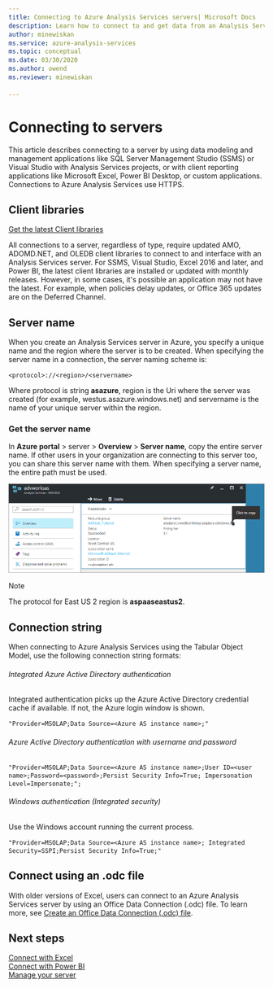 ```yaml
---
title: Connecting to Azure Analysis Services servers| Microsoft Docs
description: Learn how to connect to and get data from an Analysis Services server in Azure.
author: minewiskan
ms.service: azure-analysis-services
ms.topic: conceptual
ms.date: 03/30/2020
ms.author: owend
ms.reviewer: minewiskan

---
```

# Connecting to servers

This article describes connecting to a server by using data modeling and management applications like SQL Server Management Studio (SSMS) or Visual Studio with Analysis Services projects, or with client reporting applications like Microsoft Excel, Power BI Desktop, or custom applications. Connections to Azure Analysis Services use HTTPS.

## Client libraries

[Get the latest Client libraries](analysis-services-data-providers.md)

All connections to a server, regardless of type, require updated AMO, ADOMD.NET, and OLEDB client libraries to connect to and interface with an Analysis Services server. For SSMS, Visual Studio, Excel 2016 and later, and Power BI, the latest client libraries are installed or updated with monthly releases. However, in some cases, it's possible an application may not have the latest. For example, when policies delay updates, or Office 365 updates are on the Deferred Channel.

## Server name

When you create an Analysis Services server in Azure, you specify a unique name and the region where the server is to be created. When specifying the server name in a connection, the server naming scheme is:

```
<protocol>://<region>/<servername>
```
 Where protocol is string **asazure**, region is the Uri where the server was created (for example, westus.asazure.windows.net) and servername is the name of your unique server within the region.

### Get the server name

In **Azure portal** > server > **Overview** > **Server name**, copy the entire server name. If other users in your organization are connecting to this server too, you can share this server name with them. When specifying a server name, the entire path must be used.

![Get server name in Azure](./media/analysis-services-deploy/aas-deploy-get-server-name.png)

> [!NOTE]
> The protocol for East US 2 region is **aspaaseastus2**.

## Connection string

When connecting to Azure Analysis Services using the Tabular Object Model, use the following connection string formats:

###### Integrated Azure Active Directory authentication

Integrated authentication picks up the Azure Active Directory credential cache if available. If not, the Azure login window is shown.

```
"Provider=MSOLAP;Data Source=<Azure AS instance name>;"
```


###### Azure Active Directory authentication with username and password

```
"Provider=MSOLAP;Data Source=<Azure AS instance name>;User ID=<user name>;Password=<password>;Persist Security Info=True; Impersonation Level=Impersonate;";
```

###### Windows authentication (Integrated security)

Use the Windows account running the current process.

```
"Provider=MSOLAP;Data Source=<Azure AS instance name>; Integrated Security=SSPI;Persist Security Info=True;"
```

## Connect using an .odc file

With older versions of Excel, users can connect to an Azure Analysis Services server by using an Office Data Connection (.odc) file. To learn more, see [Create an Office Data Connection (.odc) file](analysis-services-odc.md).


## Next steps

[Connect with Excel](analysis-services-connect-excel.md)    
[Connect with Power BI](analysis-services-connect-pbi.md)   
[Manage your server](analysis-services-manage.md)   

